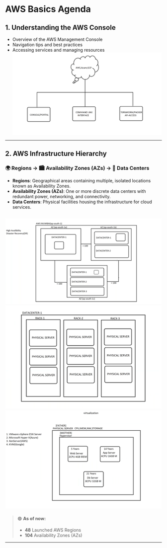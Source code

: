 # AWS Basics Agenda

## 1. Understanding the AWS Console
- Overview of the AWS Management Console
- Navigation tips and best practices
- Accessing services and managing resources
![alt text](./Images/Ways_to_Intaract_With_Clouds.png)
---

## 2. AWS Infrastructure Hierarchy

### 🌍 Regions → 🏙 Availability Zones (AZs) → 🏢 Data Centers

- **Regions**: Geographical areas containing multiple, isolated locations known as Availability Zones.
- **Availability Zones (AZs)**: One or more discrete data centers with redundant power, networking, and connectivity.
- **Data Centers**: Physical facilities housing the infrastructure for cloud services.

![alt text](./Images/AWS_Hierarchy.png)
![alt text](./Images/DataCenter_Arc.png)
![alt text](./Images/PhysicalServer_Arc.png)
---

> 🟢 **As of now:**
> - **48** Launched AWS Regions
> - **104** Availability Zones (AZs)

---

